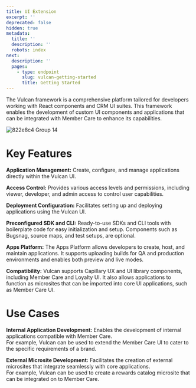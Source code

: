 ```yaml
---
title: UI Extension
excerpt: ''
deprecated: false
hidden: true
metadata:
  title: ''
  description: ''
  robots: index
next:
  description: ''
  pages:
    - type: endpoint
      slug: vulcan-getting-started
      title: Getting Started
---
```

The Vulcan framework is a comprehensive platform tailored for developers working with React components and CRM UI suites. This framework enables the development of custom UI components and applications that can be integrated with Member Care to enhance its capabilities.

![822e8c4 Group 14](https://files.readme.io/822e8c4-Group_14.png)

# Key Features

**Application Management:** Create, configure, and manage applications directly within the Vulcan UI.

**Access Control:** Provides various access levels and permissions, including viewer, developer, and admin access to control user capabilities.

**Deployment Configuration:** Facilitates setting up and deploying applications using the Vulcan UI.

**Preconfigured SDK and CLI:** Ready-to-use SDKs and CLI tools with boilerplate code for easy initialization and setup. Components such as Bugsnag, source maps, and test setups, are optional.

**Apps Platform:** The Apps Platform allows developers to create, host, and maintain applications. It supports uploading builds for QA and production environments and enables both preview and live modes.

**Compatibility:** Vulcan supports Capillary UX and UI library components, including Member Care and Loyalty UI. It also allows applications to function as microsites that can be imported into core UI applications, such as Member Care UI.

# Use Cases

**Internal Application Development:** Enables the development of internal applications compatible with Member Care.\
For example, Vulcan can be used to extend the Member Care UI to cater to the specific requirements of a brand.

**External Microsite Development:** Facilitates the creation of external microsites that integrate seamlessly with core applications.\
For example, Vulcan can be used to create a rewards catalog microsite that can be integrated on to Member Care.
